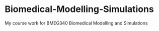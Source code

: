 # Biomedical-Modelling-Simulations
My course work for BMEG340 Biomedical Modelling and Simulations 
